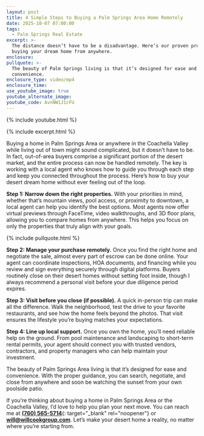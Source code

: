 ```yaml
---
layout: post
title: 4 Simple Steps to Buying a Palm Springs Area Home Remotely
date: 2025-10-07 07:00:00
tags:
  - Palm Springs Real Estate
excerpt: >-
  The distance doesn’t have to be a disadvantage. Here’s our proven process for
  buying your dream home from anywhere.
enclosure:
pullquote: >-
  The beauty of Palm Springs living is that it’s designed for ease and
  convenience.
enclosure_type: video/mp4
enclosure_time:
use_youtube_image: true
youtube_alternate_image:
youtube_code: AvnNW1J1cFU
---
```

{% include youtube.html %}

{% include excerpt.html %}

Buying a home in Palm Springs Area or anywhere in the Coachella Valley while living out of town might sound complicated, but it doesn’t have to be. In fact, out-of-area buyers comprise a significant portion of the desert market, and the entire process can now be handled remotely. The key is working with a local agent who knows how to guide you through each step and keep you connected throughout the process. Here’s how to buy your desert dream home without ever feeling out of the loop.

**Step 1: Narrow down the right properties.** With your priorities in mind, whether that’s mountain views, pool access, or proximity to downtown, a local agent can help you identify the best options. Most agents now offer virtual previews through FaceTime, video walkthroughs, and 3D floor plans, allowing you to compare homes from anywhere. This helps you focus on only the properties that truly align with your goals.

{% include pullquote.html %}

**Step 2: Manage your purchase remotely.** Once you find the right home and negotiate the sale, almost every part of escrow can be done online. Your agent can coordinate inspections, HOA documents, and financing while you review and sign everything securely through digital platforms. Buyers routinely close on their desert homes without setting foot inside, though I always recommend a personal visit before your due diligence period expires.

**Step 3: Visit before you close (if possible).** A quick in-person trip can make all the difference. Walk the neighborhood, test the drive to your favorite restaurants, and see how the home feels beyond the photos. That visit ensures the lifestyle you’re buying matches your expectations.

**Step 4: Line up local support.** Once you own the home, you’ll need reliable help on the ground. From pool maintenance and landscaping to short-term rental permits, your agent should connect you with trusted vendors, contractors, and property managers who can help maintain your investment.

The beauty of Palm Springs Area living is that it’s designed for ease and convenience. With the proper guidance, you can search, negotiate, and close from anywhere and soon be watching the sunset from your own poolside patio.

If you’re thinking about buying a home in Palm Springs Area or the Coachella Valley, I’d love to help you plan your next move. You can reach me at [**(760) 565-5714**](tel:7605655714){: target="_blank" rel="noopener"} or [**will@willcookgroup.com**](mailto:will@willcookgroup.com). Let’s make your desert home a reality, no matter where you’re starting from.